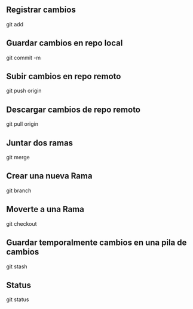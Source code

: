 ## Registrar cambios
git add <directorio>

## Guardar cambios en repo local
git commit -m <mensaje>

## Subir cambios en repo remoto
git push origin <rama>

## Descargar cambios de repo remoto
git pull origin <rama>

## Juntar dos ramas
git merge <rama>

## Crear una nueva Rama
git branch <rama>

## Moverte a una Rama
git checkout <rama>

## Guardar temporalmente cambios en una pila de cambios
git stash

## Status
git status

